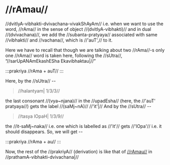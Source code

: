 # //rAmau//

//dvitIyA-vibhakti-dvivachana-vivakShAyAm// i.e. when we want to use the
word, //rAma// in the sense of object //(dvitIyA-vibhakti)// and in dual
//(dvivachana)//, we add the //subanta-pratyaya// associated with same
//vibhakti// and //vachana//, which is //'auT',// to it.

Here we have to recall that though we are talking about two //rAma//-s
only one //rAma// word is taken here, following the //sUtra//,
“//sarUpANAmEkashESha Ekavibhaktau|//”

:::prakriya
//rAma + auT//
:::

Here, by the //sUtra// --

> //halantyam| 1/3/3//

the last consonant //(vya~njana)// in the //upadEsha// (here, the
//'auT' pratyaya//) gets the label //(saMj~nA)// //'it'|// And by the
//sUtra// --

> //tasya lOpaH| 1/3/9//

the //it-saMj~naka// i.e. one which is labelled as //'it'// gets
//'lOpa'// i.e. it should disappears. So, we will get --

:::prakriya
//rAma + au//
:::

Now, the rest of the //prakriyA// (derivation) is like that of
[//rAmau//](#/subanta/raama-sabdah/raama-1-2) in
//prathamA-vibhakti-dvivachana|//
<!--stackedit_data:
eyJoaXN0b3J5IjpbLTEzNTIzNDUyNDldfQ==
-->
